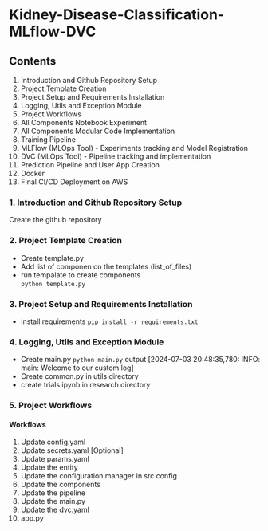 # Kidney-Disease-Classification-MLflow-DVC

## Contents
1. Introduction and Github Repository Setup
2. Project Template Creation
3. Project Setup and Requirements Installation
4. Logging, Utils and Exception Module
5. Project Workflows
6. All Components Notebook Experiment
7. All Components Modular Code Implementation
8. Training Pipeline
9. MLFlow (MLOps Tool) - Experiments tracking and Model Registration
10. DVC (MLOps Tool) - Pipeline tracking and implementation
11. Prediction Pipeline and User App Creation
12. Docker
13. Final CI/CD Deployment on AWS

### 1. Introduction and Github Repository Setup
Create the github repository

### 2. Project Template Creation
- Create template.py
- Add list of componen on the templates (list_of_files)
- run tempalate to create components <br>
  `python template.py`

### 3. Project Setup and Requirements Installation
- install requirements
  `pip install -r requirements.txt`

### 4. Logging, Utils and Exception Module
- Create main.py
  `python main.py`
  output
  [2024-07-03 20:48:35,780: INFO: main: Welcome to our custom log]
- Create common.py in utils directory
- create trials.ipynb in research directory

### 5. Project Workflows
#### Workflows
1. Update config.yaml
2. Update secrets.yaml [Optional]
3. Update params.yaml
4. Update the entity
5. Update the configuration manager in src config
6. Update the components
7. Update the pipeline
8. Update the main.py
9. Update the dvc.yaml
10. app.py
